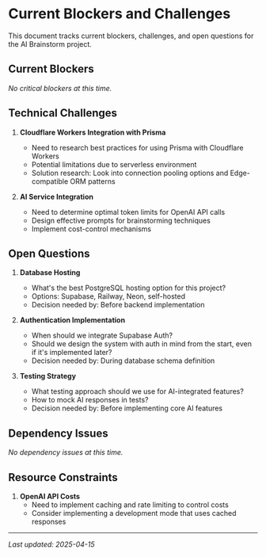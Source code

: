 # Current Blockers and Challenges

This document tracks current blockers, challenges, and open questions for the AI Brainstorm project.

## Current Blockers

_No critical blockers at this time._

## Technical Challenges

1. **Cloudflare Workers Integration with Prisma**

   - Need to research best practices for using Prisma with Cloudflare Workers
   - Potential limitations due to serverless environment
   - Solution research: Look into connection pooling options and Edge-compatible ORM patterns

2. **AI Service Integration**
   - Need to determine optimal token limits for OpenAI API calls
   - Design effective prompts for brainstorming techniques
   - Implement cost-control mechanisms

## Open Questions

1. **Database Hosting**

   - What's the best PostgreSQL hosting option for this project?
   - Options: Supabase, Railway, Neon, self-hosted
   - Decision needed by: Before backend implementation

2. **Authentication Implementation**

   - When should we integrate Supabase Auth?
   - Should we design the system with auth in mind from the start, even if it's implemented later?
   - Decision needed by: During database schema definition

3. **Testing Strategy**
   - What testing approach should we use for AI-integrated features?
   - How to mock AI responses in tests?
   - Decision needed by: Before implementing core AI features

## Dependency Issues

_No dependency issues at this time._

## Resource Constraints

1. **OpenAI API Costs**
   - Need to implement caching and rate limiting to control costs
   - Consider implementing a development mode that uses cached responses

---

_Last updated: 2025-04-15_
